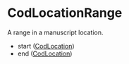 # CodLocationRange

A range in a manuscript location.

- start ([CodLocation](cod-location.md))
- end ([CodLocation](cod-location.md))
